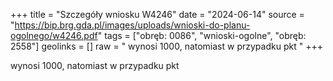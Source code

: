 +++
title = "Szczegóły wniosku W4246"
date = "2024-06-14"
source = "https://bip.brg.gda.pl/images/uploads/wnioski-do-planu-ogolnego/w4246.pdf"
tags = ["obręb: 0086", "wnioski-ogolne", "obręb: 2558"]
geolinks = []
raw = " wynosi 1000, natomiast w przypadku pkt "
+++

 wynosi 1000, natomiast w przypadku pkt 


